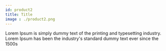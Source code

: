 ```yaml
---
id: product2
title: Title
image : ./product2.png
---
```

Lorem Ipsum is simply dummy text of the printing and typesetting industry. Lorem Ipsum has been the industry's standard dummy text ever since the 1500s
